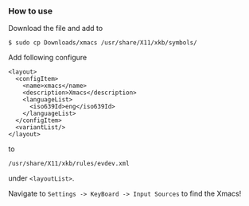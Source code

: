 ### How to use
Download the file and add to
```
$ sudo cp Downloads/xmacs /usr/share/X11/xkb/symbols/
```
Add following configure
```
<layout>
  <configItem>
    <name>xmacs</name>
    <description>Xmacs</description>
    <languageList>
      <iso639Id>eng</iso639Id>
    </languageList>
  </configItem>
  <variantList/>
</layout>
```
to
```
/usr/share/X11/xkb/rules/evdev.xml
```
under ```<layoutList>```.

Navigate to ```Settings -> KeyBoard -> Input Sources``` to find the Xmacs!